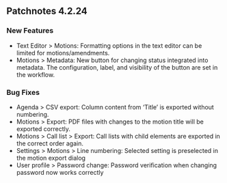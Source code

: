## Patchnotes 4.2.24

### New Features
- Text Editor > Motions: Formatting options in the text editor can be limited for motions/amendments.
- Motions > Metadata: New button for changing status integrated into metadata. The configuration, label, and visibility of the button are set in the workflow.

### Bug Fixes
- Agenda > CSV export: Column content from ‘Title’ is exported without numbering.
- Motions > Export: PDF files with changes to the motion title will be exported correctly.
- Motions > Call list > Export: Call lists with child elements are exported in the correct order again.
- Settings > Motions > Line numbering: Selected setting is preselected in the motion export dialog
- User profile > Password change: Password verification when changing password now works correctly
